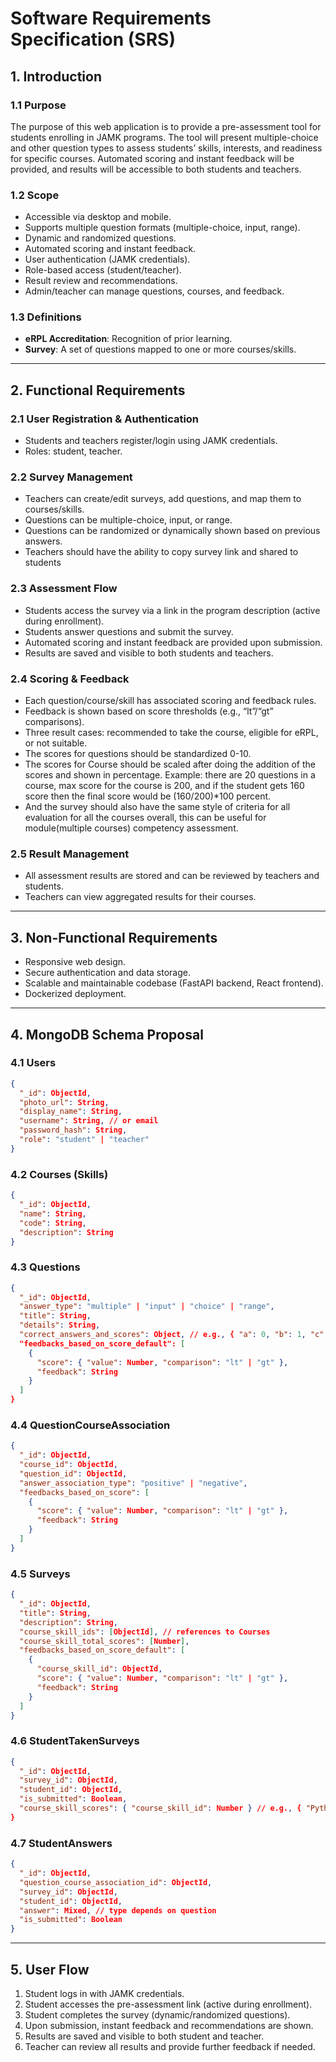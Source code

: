 # Software Requirements Specification (SRS)

## 1. Introduction

### 1.1 Purpose
The purpose of this web application is to provide a pre-assessment tool for students enrolling in JAMK programs. The tool will present multiple-choice and other question types to assess students’ skills, interests, and readiness for specific courses. Automated scoring and instant feedback will be provided, and results will be accessible to both students and teachers.

### 1.2 Scope
- Accessible via desktop and mobile.
- Supports multiple question formats (multiple-choice, input, range).
- Dynamic and randomized questions.
- Automated scoring and instant feedback.
- User authentication (JAMK credentials).
- Role-based access (student/teacher).
- Result review and recommendations.
- Admin/teacher can manage questions, courses, and feedback.

### 1.3 Definitions
- **eRPL Accreditation**: Recognition of prior learning.
- **Survey**: A set of questions mapped to one or more courses/skills.

---

## 2. Functional Requirements

### 2.1 User Registration & Authentication
- Students and teachers register/login using JAMK credentials.
- Roles: student, teacher.

### 2.2 Survey Management
- Teachers can create/edit surveys, add questions, and map them to courses/skills.
- Questions can be multiple-choice, input, or range.
- Questions can be randomized or dynamically shown based on previous answers.
- Teachers should have the ability to copy survey link and shared to students

### 2.3 Assessment Flow
- Students access the survey via a link in the program description (active during enrollment).
- Students answer questions and submit the survey.
- Automated scoring and instant feedback are provided upon submission.
- Results are saved and visible to both students and teachers.

### 2.4 Scoring & Feedback
- Each question/course/skill has associated scoring and feedback rules.
- Feedback is shown based on score thresholds (e.g., “lt”/“gt” comparisons).
- Three result cases: recommended to take the course, eligible for eRPL, or not suitable.
- The scores for questions should be standardized 0-10.
- The scores for Course should be scaled after doing the addition of the scores and shown in percentage. Example: there are 20 questions in a course, max score for the course is 200, and if the student gets 160 score then the final score would be (160/200)*100 percent.
- And the survey should also have the same style of criteria for all evaluation for all the courses overall, this can be useful for module(multiple courses) competency assessment.

### 2.5 Result Management
- All assessment results are stored and can be reviewed by teachers and students.
- Teachers can view aggregated results for their courses.

---

## 3. Non-Functional Requirements

- Responsive web design.
- Secure authentication and data storage.
- Scalable and maintainable codebase (FastAPI backend, React frontend).
- Dockerized deployment.

---

## 4. MongoDB Schema Proposal

### 4.1 Users
```json
{
  "_id": ObjectId,
  "photo_url": String,
  "display_name": String,
  "username": String, // or email
  "password_hash": String,
  "role": "student" | "teacher"
}
```

### 4.2 Courses (Skills)
```json
{
  "_id": ObjectId,
  "name": String,
  "code": String,
  "description": String
}
```

### 4.3 Questions
```json
{
  "_id": ObjectId,
  "answer_type": "multiple" | "input" | "choice" | "range",
  "title": String,
  "details": String,
  "correct_answers_and_scores": Object, // e.g., { "a": 0, "b": 1, "c": 3 } or { "input": "Jyvaskyla" }
  "feedbacks_based_on_score_default": [
    {
      "score": { "value": Number, "comparison": "lt" | "gt" },
      "feedback": String
    }
  ]
}
```

### 4.4 QuestionCourseAssociation
```json
{
  "_id": ObjectId,
  "course_id": ObjectId,
  "question_id": ObjectId,
  "answer_association_type": "positive" | "negative",
  "feedbacks_based_on_score": [
    {
      "score": { "value": Number, "comparison": "lt" | "gt" },
      "feedback": String
    }
  ]
}
```

### 4.5 Surveys
```json
{
  "_id": ObjectId,
  "title": String,
  "description": String,
  "course_skill_ids": [ObjectId], // references to Courses
  "course_skill_total_scores": [Number],
  "feedbacks_based_on_score_default": [
    {
      "course_skill_id": ObjectId,
      "score": { "value": Number, "comparison": "lt" | "gt" },
      "feedback": String
    }
  ]
}
```

### 4.6 StudentTakenSurveys
```json
{
  "_id": ObjectId,
  "survey_id": ObjectId,
  "student_id": ObjectId,
  "is_submitted": Boolean,
  "course_skill_scores": { "course_skill_id": Number } // e.g., { "Python": 25, "IoT": 10 }
}
```

### 4.7 StudentAnswers
```json
{
  "_id": ObjectId,
  "question_course_association_id": ObjectId,
  "survey_id": ObjectId,
  "student_id": ObjectId,
  "answer": Mixed, // type depends on question
  "is_submitted": Boolean
}
```

---

## 5. User Flow

1. Student logs in with JAMK credentials.
2. Student accesses the pre-assessment link (active during enrollment).
3. Student completes the survey (dynamic/randomized questions).
4. Upon submission, instant feedback and recommendations are shown.
5. Results are saved and visible to both student and teacher.
6. Teacher can review all results and provide further feedback if needed.

